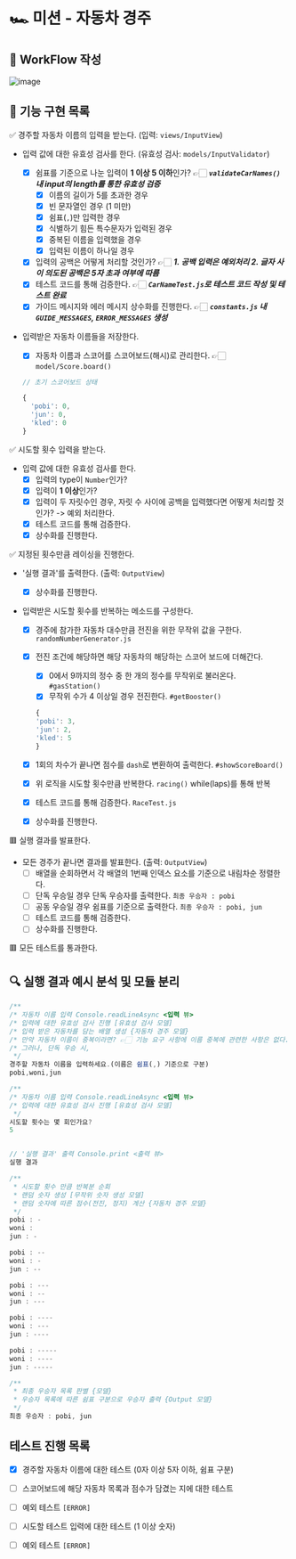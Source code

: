 # 🏎️ 미션 - 자동차 경주

## 🎨 WorkFlow 작성

![image](https://github.com/livable-final/client/assets/83483378/4b8c2989-dab4-4847-a50c-536c223f5bad)

## 🚀 기능 구현 목록

✅ 경주할 자동차 이름의 입력을 받는다. (입력: `views/InputView`)

- 입력 값에 대한 유효성 검사를 한다. (유효성 검사: `models/InputValidator`)

  - [x] 쉼표를 기준으로 나눈 입력이 **1 이상 5 이하**인가? 👉🏻 **_`validateCarNames()` 내 input의 length를 통한 유효성 검증_**
    - [x] 이름의 길이가 5를 초과한 경우
    - [x] 빈 문자열인 경우 (1 미만)
    - [x] 쉼표(`,`)만 입력한 경우
    - [x] 식별하기 힘든 특수문자가 입력된 경우
    - [x] 중복된 이름을 입력했을 경우
    - [x] 입력된 이름이 하나일 경우
  - [x] 입력의 공백은 어떻게 처리할 것인가? 👉🏻 **_1. 공백 입력은 예외처리 2. 글자 사이 의도된 공백은 5자 초과 여부에 따름_**
  - [x] 테스트 코드를 통해 검증한다. 👉🏻 **_`CarNameTest.js`로 테스트 코드 작성 및 테스트 완료_**
  - [x] 가이드 메시지와 에러 메시지 상수화를 진행한다. 👉🏻 **_`constants.js` 내 `GUIDE_MESSAGES`, `ERROR_MESSAGES` 생성_**

- 입력받은 자동차 이름들을 저장한다.

  - [x] 자동차 이름과 스코어를 스코어보드(해시)로 관리한다. 👉🏻 `model/Score.board()`

  ```javascript
  // 초기 스코어보드 상태

  {
    'pobi': 0,
    'jun': 0,
    'kled': 0
  }
  ```

✅ 시도할 횟수 입력을 받는다.

- 입력 값에 대한 유효성 검사를 한다.
  - [x] 입력의 type이 `Number`인가?
  - [x] 입력이 **1 이상**인가?
  - [x] 입력이 두 자릿수인 경우, 자릿 수 사이에 공백을 입력했다면 어떻게 처리할 것인가? -> 예외 처리한다.
  - [x] 테스트 코드를 통해 검증한다.
  - [x] 상수화를 진행한다.

✅ 지정된 횟수만큼 레이싱을 진행한다.

- '실행 결과'를 출력한다. (출력: `OutputView`)

  - [x] 상수화를 진행한다.

- 입력받은 시도할 횟수를 반복하는 메소드를 구성한다.

  - [x] 경주에 참가한 자동차 대수만큼 전진을 위한 무작위 값을 구한다. `randomNumberGenerator.js`
  - [x] 전진 조건에 해당하면 해당 자동차의 해당하는 스코어 보드에 더해간다.

    - [x] 0에서 9까지의 정수 중 한 개의 정수를 무작위로 불러온다. `#gasStation()`
    - [x] 무작위 수가 4 이상일 경우 전진한다. `#getBooster()`

    ```javascript
    {
    'pobi': 3,
    'jun': 2,
    'kled': 5
    }
    ```

  - [x] 1회의 차수가 끝나면 점수를 `dash`로 변환하여 출력한다. `#showScoreBoard()`
  - [x] 위 로직을 시도할 횟수만큼 반복한다. `racing()` while(laps)를 통해 반복
  - [x] 테스트 코드를 통해 검증한다. `RaceTest.js`
  - [x] 상수화를 진행한다.

🟥 실행 결과를 발표한다.

- 모든 경주가 끝나면 결과를 발표한다. (출력: `OutputView`)
  - [ ] 배열을 순회하면서 각 배열의 1번째 인덱스 요소를 기준으로 내림차순 정렬한다.
  - [ ] 단독 우승일 경우 단독 우승자를 출력한다. `최종 우승자 : pobi`
  - [ ] 공동 우승일 경우 쉼표를 기준으로 출력한다. `최종 우승자 : pobi, jun`
  - [ ] 테스트 코드를 통해 검증한다.
  - [ ] 상수화를 진행한다.

🟥 모든 테스트를 통과한다.

## 🔍 실행 결과 예시 분석 및 모듈 분리

```javascript
/**
/* 자동차 이름 입력 Console.readLineAsync <입력 뷰>
/* 입력에 대한 유효성 검사 진행 [유효성 검사 모델]
/* 입력 받은 자동차를 담는 배열 생성 {자동차 경주 모델}
/* 만약 자동차 이름이 중복이라면? 👉🏻 기능 요구 사항에 이름 중복에 관련한 사항은 없다.
/* 그러나, 단독 우승 시,
 */
경주할 자동차 이름을 입력하세요.(이름은 쉼표(,) 기준으로 구분)
pobi,woni,jun

/**
/* 자동차 이름 입력 Console.readLineAsync <입력 뷰>
/* 입력에 대한 유효성 검사 진행 [유효성 검사 모델]
 */
시도할 횟수는 몇 회인가요?
5


// '실행 결과' 출력 Console.print <출력 뷰>
실행 결과

/**
 * 시도할 횟수 만큼 반복분 순회
 * 랜덤 숫자 생성 [무작위 숫자 생성 모델]
 * 랜덤 숫자에 따른 점수(전진, 정지) 계산 {자동차 경주 모델}
 */
pobi : -
woni :
jun : -

pobi : --
woni : -
jun : --

pobi : ---
woni : --
jun : ---

pobi : ----
woni : ---
jun : ----

pobi : -----
woni : ----
jun : -----

/**
 * 최종 우승자 목록 판별 {모델}
 * 우승자 목록에 따른 쉼표 구분으로 우승자 출력 {Output 모델}
 */
최종 우승자 : pobi, jun
```

## 테스트 진행 목록

- [x] 경주할 자동차 이름에 대한 테스트 (0자 이상 5자 이하, 쉼표 구분)
- [ ] 스코어보드에 해당 자동차 목록과 점수가 담겼는 지에 대한 테스트
- [ ] 예외 테스트 `[ERROR]`

- [ ] 시도할 테스트 입력에 대한 테스트 (1 이상 숫자)
- [ ] 예외 테스트 `[ERROR]`
